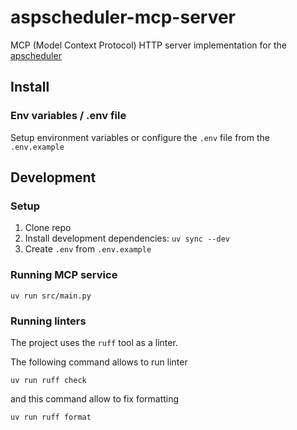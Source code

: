 # aspscheduler-mcp-server

MCP (Model Context Protocol) HTTP server implementation for the [apscheduler](https://github.com/agronholm/apscheduler)

## Install

### Env variables / .env file

Setup environment variables or configure the `.env` file from the `.env.example`

## Development

### Setup

1. Clone repo
2. Install development dependencies:
`uv sync --dev`
3. Create `.env` from `.env.example`

### Running MCP service

```
uv run src/main.py
```

### Running linters

The project uses the `ruff` tool as a linter.

The following command allows to run linter

```
uv run ruff check
```

and this command allow to fix formatting

```
uv run ruff format
```

